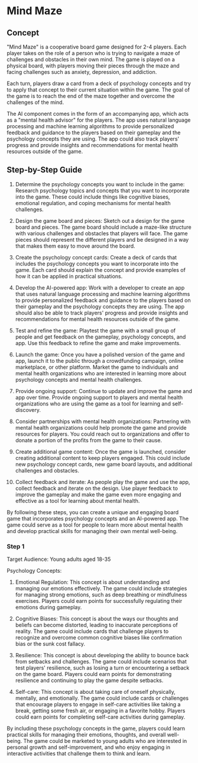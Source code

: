 # Mind Maze

## Concept

"Mind Maze" is a cooperative board game designed for 2-4 players. Each player takes on the role of a person who is trying to navigate a maze of challenges and obstacles in their own mind. The game is played on a physical board, with players moving their pieces through the maze and facing challenges such as anxiety, depression, and addiction.

Each turn, players draw a card from a deck of psychology concepts and try to apply that concept to their current situation within the game. The goal of the game is to reach the end of the maze together and overcome the challenges of the mind.

The AI component comes in the form of an accompanying app, which acts as a "mental health advisor" for the players. The app uses natural language processing and machine learning algorithms to provide personalized feedback and guidance to the players based on their gameplay and the psychology concepts they are using. The app could also track players' progress and provide insights and recommendations for mental health resources outside of the game.

## Step-by-Step Guide

1. Determine the psychology concepts you want to include in the game: Research psychology topics and concepts that you want to incorporate into the game. These could include things like cognitive biases, emotional regulation, and coping mechanisms for mental health challenges.

2. Design the game board and pieces: Sketch out a design for the game board and pieces. The game board should include a maze-like structure with various challenges and obstacles that players will face. The game pieces should represent the different players and be designed in a way that makes them easy to move around the board.

3. Create the psychology concept cards: Create a deck of cards that includes the psychology concepts you want to incorporate into the game. Each card should explain the concept and provide examples of how it can be applied in practical situations.

4. Develop the AI-powered app: Work with a developer to create an app that uses natural language processing and machine learning algorithms to provide personalized feedback and guidance to the players based on their gameplay and the psychology concepts they are using. The app should also be able to track players' progress and provide insights and recommendations for mental health resources outside of the game.

5. Test and refine the game: Playtest the game with a small group of people and get feedback on the gameplay, psychology concepts, and app. Use this feedback to refine the game and make improvements.

6. Launch the game: Once you have a polished version of the game and app, launch it to the public through a crowdfunding campaign, online marketplace, or other platform. Market the game to individuals and mental health organizations who are interested in learning more about psychology concepts and mental health challenges.

7. Provide ongoing support: Continue to update and improve the game and app over time. Provide ongoing support to players and mental health organizations who are using the game as a tool for learning and self-discovery.

8. Consider partnerships with mental health organizations: Partnering with mental health organizations could help promote the game and provide resources for players. You could reach out to organizations and offer to donate a portion of the profits from the game to their cause.

9. Create additional game content: Once the game is launched, consider creating additional content to keep players engaged. This could include new psychology concept cards, new game board layouts, and additional challenges and obstacles.

10. Collect feedback and iterate: As people play the game and use the app, collect feedback and iterate on the design. Use player feedback to improve the gameplay and make the game even more engaging and effective as a tool for learning about mental health.

By following these steps, you can create a unique and engaging board game that incorporates psychology concepts and an AI-powered app. The game could serve as a tool for people to learn more about mental health and develop practical skills for managing their own mental well-being.


### Step 1

Target Audience: Young adults aged 18-35

Psychology Concepts:

1. Emotional Regulation: This concept is about understanding and managing our emotions effectively. The game could include strategies for managing strong emotions, such as deep breathing or mindfulness exercises. Players could earn points for successfully regulating their emotions during gameplay.

2. Cognitive Biases: This concept is about the ways our thoughts and beliefs can become distorted, leading to inaccurate perceptions of reality. The game could include cards that challenge players to recognize and overcome common cognitive biases like confirmation bias or the sunk cost fallacy.

3. Resilience: This concept is about developing the ability to bounce back from setbacks and challenges. The game could include scenarios that test players' resilience, such as losing a turn or encountering a setback on the game board. Players could earn points for demonstrating resilience and continuing to play the game despite setbacks.

4. Self-care: This concept is about taking care of oneself physically, mentally, and emotionally. The game could include cards or challenges that encourage players to engage in self-care activities like taking a break, getting some fresh air, or engaging in a favorite hobby. Players could earn points for completing self-care activities during gameplay.

By including these psychology concepts in the game, players could learn practical skills for managing their emotions, thoughts, and overall well-being. The game could be marketed to young adults who are interested in personal growth and self-improvement, and who enjoy engaging in interactive activities that challenge them to think and learn.
